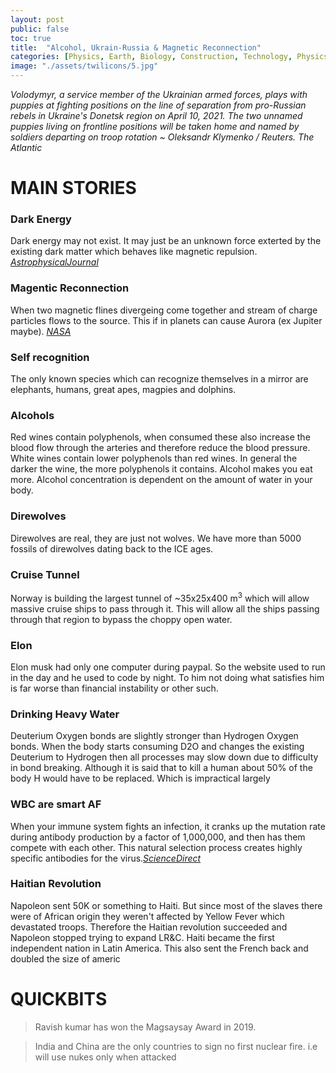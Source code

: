 ```yaml
---
layout: post
public: false
toc: true
title:  "Alcohol, Ukrain-Russia & Magnetic Reconnection"
categories: [Physics, Earth, Biology, Construction, Technology, Physics]
image: "./assets/twilicons/5.jpg"
---
```


*Volodymyr, a service member of the Ukrainian armed forces, plays with puppies at fighting positions on the line of separation from pro-Russian rebels in Ukraine's Donetsk region on April 10, 2021. The two unnamed puppies living on frontline positions will be taken home and named by soldiers departing on troop rotation ~ Oleksandr Klymenko / Reuters. The Atlantic*


# MAIN STORIES

### Dark Energy
Dark energy may not exist. It may just be an unknown force exterted by the existing dark matter which behaves like magnetic repulsion. [*AstrophysicalJournal*](https://iopscience.iop.org/article/10.3847/1538-4357/abe5a2)

### Magentic Reconnection
When two magnetic flines divergeing come together and  stream of charge particles flows to the source. This if in planets can cause Aurora (ex Jupiter maybe). [*NASA*](https://www.nasa.gov/content/goddard/science-of-magnetic-reconnection)

### Self recognition
The only known species which can recognize themselves in a mirror are elephants, humans, great apes, magpies and dolphins.

### Alcohols
Red wines contain polyphenols, when consumed these also increase the blood flow through the arteries and therefore reduce the blood pressure. White wines contain lower polyphenols than red wines. In general the darker the wine, the more polyphenols it contains.
Alcohol makes you eat more. Alcohol concentration is dependent on the amount of water in your body.

### Direwolves
Direwolves are real, they are just not wolves. We have more than 5000 fossils of direwolves dating back to the ICE ages.

### Cruise Tunnel
Norway is building the largest tunnel of ~35x25x400 m<sup>3</sup> which will allow massive cruise ships to pass through it. This will allow all the ships passing through that region to bypass the choppy open water.

### Elon
Elon musk had only one computer during paypal. So the website used to run in the day and he used to code by night. To him not doing what satisfies him is far worse than financial instability or other such.

### Drinking Heavy Water
Deuterium Oxygen bonds are slightly stronger than Hydrogen Oxygen bonds. When the body starts consuming D2O and changes the existing Deuterium to Hydrogen then all processes may slow down due to difficulty in bond breaking. Although it is said that to kill a human about 50% of the body H would have to be replaced. Which is impractical largely

### WBC are smart AF
When your immune system fights an infection, it cranks up the mutation rate during antibody production by a factor of 1,000,000, and then has them compete with each other. This natural selection process creates highly specific antibodies for the virus.[*ScienceDirect*](https://www.sciencedirect.com/topics/immunology-and-microbiology/somatic-hypermutation)

### Haitian Revolution
Napoleon sent 50K or something to Haiti. But since most of the slaves there were of African origin they weren't affected by Yellow Fever which devastated troops. Therefore the Haitian revolution succeeded and Napoleon stopped trying to expand LR&C. Haiti became the first independent nation in Latin America. This also sent the French back and doubled the size of americ

# QUICKBITS

> Ravish kumar has won the Magsaysay Award in 2019.

> India and China are the only countries to sign no first nuclear fire. i.e will use nukes only when attacked